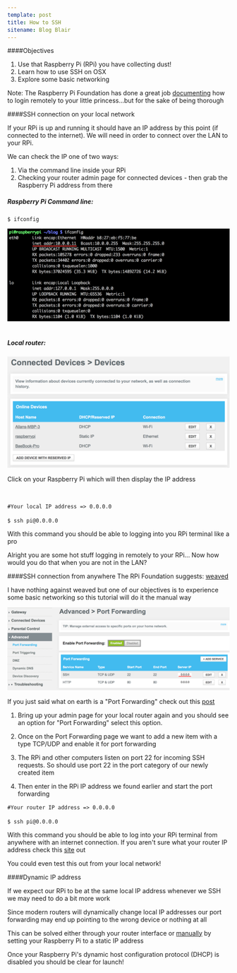 ```yaml
---
template: post
title: How to SSH
sitename: Blog Blair
---
```


####Objectives
1. Use that Raspberry Pi (RPi) you have collecting dust!
2. Learn how to use SSH on OSX
3. Explore some basic networking

Note: The Raspberry Pi Foundation has done a great job
<a href="https://www.raspberrypi.org/documentation/remote-access/">documenting</a> how to login remotely to your little princess...but for the sake of being thorough

####SSH connection on your local network

If your RPi is up and running it should have an IP address by this point (if connected to the internet). We will need  in order to connect over the LAN to your RPi.

We can check the IP one of two ways:

1. Via the command line inside your RPi
2. Checking your router admin page for connected devices - then grab the Raspberry Pi address from there

##### Raspberry Pi Command line:

```
$ ifconfig
```

<img width="600px" src="../images/find_local_ip.png"></img>
<br/><br/>

##### Local router:

<img width="600px" src="../images/router_ip.png"></img>

Click on your Raspberry Pi which will then display the IP address

<br/>

```
#Your local IP address => 0.0.0.0

$ ssh pi@0.0.0.0
```

With this command you should be able to logging into you RPi terminal like a pro

Alright you are some hot stuff logging in remotely to your RPi... Now how would you do that when you are not in the LAN?
<br/>

####SSH connection from anywhere
The RPi Foundation suggests: <a href="https://www.raspberrypi.org/documentation/remote-access/access-over-Internet/internetaccess.md">weaved</a>

I have nothing against weaved but one of our objectives is to experience some basic networking so this tutorial will do it the manual way

<img width="600px" src="../images/router_port_forwarding.png"></img>

If you just said what on earth is a "Port Forwarding" check out this <a href="http://superuser.com/questions/284051/what-is-port-forwarding-and-what-is-it-used-for  ">post</a>
<br/>

1. Bring up your admin page for your local router again and you should see an option for "Port Forwarding" select this option.

2. Once on the Port Forwarding page we want to add a new item with a type TCP/UDP and enable it for port forwarding

3. The RPi and other computers listen on port 22 for incoming SSH requests. So should use port 22 in the port category of our newly created item

4. Then enter in the RPi IP address we found earlier and start the port forwarding

```
#Your router IP address => 0.0.0.0

$ ssh pi@0.0.0.0
```

With this command you should be able to log into your RPi terminal from anywhere with an internet connection. If you aren't sure what your router IP address check this [site](http://www.myipaddress.com/show-my-ip-address/) out

You could even test this out from your local network!

####Dynamic IP address

If we expect our RPi to be at the same local IP address whenever we SSH we may need to do a bit more work

Since modern routers will dynamically change local IP addresses our port forwarding may end up pointing to the wrong device or nothing at all

This can be solved either through your router interface or [manually](http://elinux.org/RPi_Setting_up_a_static_IP_in_Debian) by setting your Raspberry Pi to a static IP address

Once your Raspberry Pi's dynamic host configuration protocol (DHCP) is disabled you should be clear for launch!
